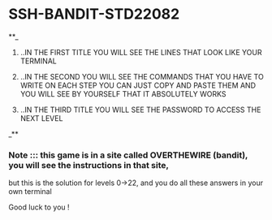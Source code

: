 # SSH-BANDIT-STD22082

**_

1. ..IN THE FIRST TITLE YOU WILL SEE THE LINES THAT LOOK LIKE YOUR TERMINAL

2. ..IN THE SECOND YOU WILL SEE THE COMMANDS THAT YOU HAVE TO WRITE ON EACH STEP 
YOU CAN JUST COPY AND PASTE THEM AND YOU WILL SEE BY YOURSELF THAT IT ABSOLUTELY WORKS
 
3. ..IN THE THIRD TITLE YOU WILL SEE THE PASSWORD TO ACCESS THE NEXT LEVEL

_**

### Note ::: this game is in a site called OVERTHEWIRE (bandit), you will see the instructions in that site, 
but this is the solution for levels 0->22, and you do all these answers in your own terminal

Good luck to you !
